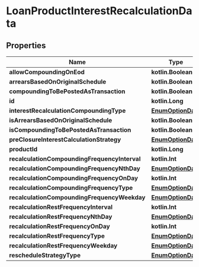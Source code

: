 
# LoanProductInterestRecalculationData

## Properties
| Name | Type | Description | Notes |
| ------------ | ------------- | ------------- | ------------- |
| **allowCompoundingOnEod** | **kotlin.Boolean** |  |  [optional] |
| **arrearsBasedOnOriginalSchedule** | **kotlin.Boolean** |  |  [optional] |
| **compoundingToBePostedAsTransaction** | **kotlin.Boolean** |  |  [optional] |
| **id** | **kotlin.Long** |  |  [optional] |
| **interestRecalculationCompoundingType** | [**EnumOptionData**](EnumOptionData.md) |  |  [optional] |
| **isArrearsBasedOnOriginalSchedule** | **kotlin.Boolean** |  |  [optional] |
| **isCompoundingToBePostedAsTransaction** | **kotlin.Boolean** |  |  [optional] |
| **preClosureInterestCalculationStrategy** | [**EnumOptionData**](EnumOptionData.md) |  |  [optional] |
| **productId** | **kotlin.Long** |  |  [optional] |
| **recalculationCompoundingFrequencyInterval** | **kotlin.Int** |  |  [optional] |
| **recalculationCompoundingFrequencyNthDay** | [**EnumOptionData**](EnumOptionData.md) |  |  [optional] |
| **recalculationCompoundingFrequencyOnDay** | **kotlin.Int** |  |  [optional] |
| **recalculationCompoundingFrequencyType** | [**EnumOptionData**](EnumOptionData.md) |  |  [optional] |
| **recalculationCompoundingFrequencyWeekday** | [**EnumOptionData**](EnumOptionData.md) |  |  [optional] |
| **recalculationRestFrequencyInterval** | **kotlin.Int** |  |  [optional] |
| **recalculationRestFrequencyNthDay** | [**EnumOptionData**](EnumOptionData.md) |  |  [optional] |
| **recalculationRestFrequencyOnDay** | **kotlin.Int** |  |  [optional] |
| **recalculationRestFrequencyType** | [**EnumOptionData**](EnumOptionData.md) |  |  [optional] |
| **recalculationRestFrequencyWeekday** | [**EnumOptionData**](EnumOptionData.md) |  |  [optional] |
| **rescheduleStrategyType** | [**EnumOptionData**](EnumOptionData.md) |  |  [optional] |



